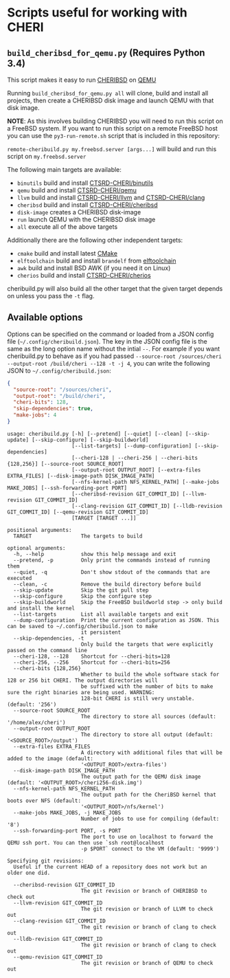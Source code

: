 # Scripts useful for working with CHERI


## `build_cheribsd_for_qemu.py` (**Requires Python 3.4**)

This script makes it easy to run [CHERIBSD](https://github.com/CTSRD-CHERI/cheribsd) on [QEMU](https://github.com/CTSRD-CHERI/qemu)

Running `build_cheribsd_for_qemu.py all` will clone, build and install all projects, then create a CHERIBSD disk image and launch QEMU with that disk image.

**NOTE**: As this involves building CHERIBSD you will need to run this script on a FreeBSD system.
If you want to run this script on a remote FreeBSD host you can use the `py3-run-remote.sh` script that is included in this repository:

`remote-cheribuild.py my.freebsd.server [args...]` will build and run this script on `my.freebsd.server`

The following main targets are available:

- `binutils` build and install [CTSRD-CHERI/binutils](https://github.com/CTSRD-CHERI/binutils)
- `qemu` build and install [CTSRD-CHERI/qemu](https://github.com/CTSRD-CHERI/qemu)
- `llvm` build and install [CTSRD-CHERI/llvm](https://github.com/CTSRD-CHERI/llvm) and [CTSRD-CHERI/clang](https://github.com/CTSRD-CHERI/clang)
- `cheribsd` build and install [CTSRD-CHERI/cheribsd](https://github.com/CTSRD-CHERI/cheribsd)
- `disk-image` creates a CHERIBSD disk-image
- `run` launch QEMU with the CHERIBSD disk image
- `all` execute all of the above targets

Additionally there are the following other independent targets:
- `cmake` build and install latest [CMake](https://github.com/Kitware/CMake)
- `elftoolchain` build and install `brandelf` from [elftoolchain](https://github.com/emaste/elftoolchain/)
- `awk` build and install BSD AWK (if you need it on Linux)
- `cherios` build and install [CTSRD-CHERI/cherios](https://github.com/CTSRD-CHERI/cherios)

cheribuild.py will also build all the other target that the given target depends on unless you pass the `-t` flag.


## Available options

Options can be specified on the command or loaded from a JSON config file (`~/.config/cheribuild.json`).
The key in the JSON config file is the same as the long option name without the intial `--`.
For example if you want cheribuild.py to behave as if you had passed
`--source-root /sources/cheri --output-root /build/cheri --128 -t -j 4`, you can write the following JSON to
`~/.config/cheribuild.json`:

```json
{
  "source-root": "/sources/cheri",
  "output-root": "/build/cheri",
  "cheri-bits": 128,
  "skip-dependencies": true,
  "make-jobs": 4
}
```


```
usage: cheribuild.py [-h] [--pretend] [--quiet] [--clean] [--skip-update] [--skip-configure] [--skip-buildworld]
                     [--list-targets] [--dump-configuration] [--skip-dependencies]
                     [--cheri-128 | --cheri-256 | --cheri-bits {128,256}] [--source-root SOURCE_ROOT]
                     [--output-root OUTPUT_ROOT] [--extra-files EXTRA_FILES] [--disk-image-path DISK_IMAGE_PATH]
                     [--nfs-kernel-path NFS_KERNEL_PATH] [--make-jobs MAKE_JOBS] [--ssh-forwarding-port PORT]
                     [--cheribsd-revision GIT_COMMIT_ID] [--llvm-revision GIT_COMMIT_ID]
                     [--clang-revision GIT_COMMIT_ID] [--lldb-revision GIT_COMMIT_ID] [--qemu-revision GIT_COMMIT_ID]
                     [TARGET [TARGET ...]]

positional arguments:
  TARGET                The targets to build

optional arguments:
  -h, --help            show this help message and exit
  --pretend, -p         Only print the commands instead of running them
  --quiet, -q           Don't show stdout of the commands that are executed
  --clean, -c           Remove the build directory before build
  --skip-update         Skip the git pull step
  --skip-configure      Skip the configure step
  --skip-buildworld     Skip the FreeBSD buildworld step -> only build and install the kernel
  --list-targets        List all available targets and exit
  --dump-configuration  Print the current configuration as JSON. This can be saved to ~/.config/cheribuild.json to make
                        it persistent
  --skip-dependencies, -t
                        Only build the targets that were explicitly passed on the command line
  --cheri-128, --128    Shortcut for --cheri-bits=128
  --cheri-256, --256    Shortcut for --cheri-bits=256
  --cheri-bits {128,256}
                        Whether to build the whole software stack for 128 or 256 bit CHERI. The output directories will
                        be suffixed with the number of bits to make sure the right binaries are being used. WARNING:
                        128-bit CHERI is still very unstable. (default: '256')
  --source-root SOURCE_ROOT
                        The directory to store all sources (default: '/home/alex/cheri')
  --output-root OUTPUT_ROOT
                        The directory to store all output (default: '<SOURCE_ROOT>/output')
  --extra-files EXTRA_FILES
                        A directory with additional files that will be added to the image (default:
                        '<OUTPUT_ROOT>/extra-files')
  --disk-image-path DISK_IMAGE_PATH
                        The output path for the QEMU disk image (default: '<OUTPUT_ROOT>/cheri256-disk.img')
  --nfs-kernel-path NFS_KERNEL_PATH
                        The output path for the CheriBSD kernel that boots over NFS (default:
                        '<OUTPUT_ROOT>/nfs/kernel')
  --make-jobs MAKE_JOBS, -j MAKE_JOBS
                        Number of jobs to use for compiling (default: '8')
  --ssh-forwarding-port PORT, -s PORT
                        The port to use on localhost to forward the QEMU ssh port. You can then use `ssh root@localhost
                        -p $PORT` connect to the VM (default: '9999')

Specifying git revisions:
  Useful if the current HEAD of a repository does not work but an older one did.

  --cheribsd-revision GIT_COMMIT_ID
                        The git revision or branch of CHERIBSD to check out
  --llvm-revision GIT_COMMIT_ID
                        The git revision or branch of LLVM to check out
  --clang-revision GIT_COMMIT_ID
                        The git revision or branch of clang to check out
  --lldb-revision GIT_COMMIT_ID
                        The git revision or branch of clang to check out
  --qemu-revision GIT_COMMIT_ID
                        The git revision or branch of QEMU to check out
```
